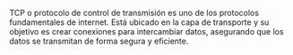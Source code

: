 TCP o protocolo de control de transmisión es uno de los protocolos fundamentales de internet. Está ubicado en la capa de transporte y su objetivo es crear conexiones para intercambiar datos, asegurando que los datos se transmitan de forma segura y eficiente. 
